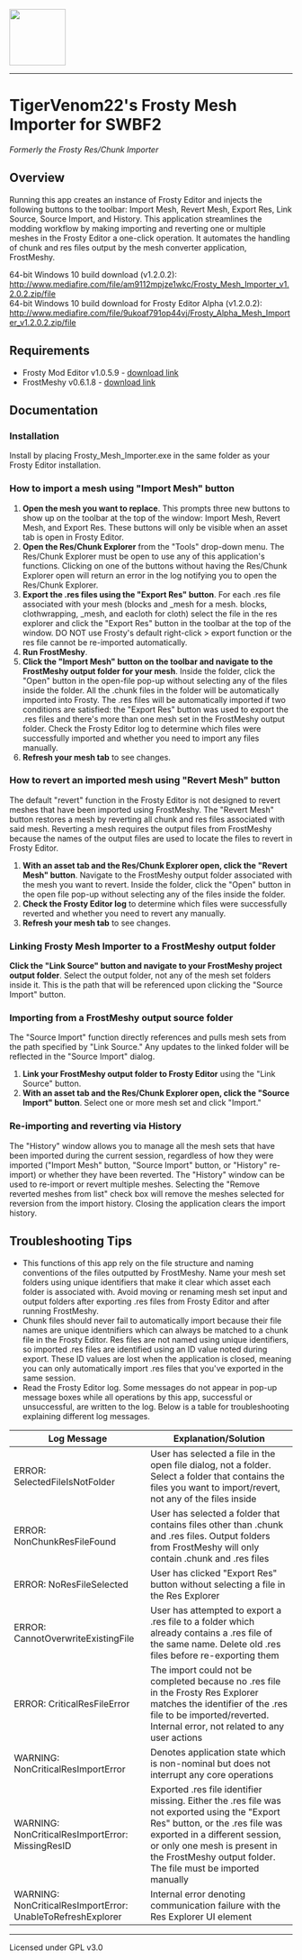 <img src=https://github.com/kyle2277/bf2_Frosty_Res_Chunk_Importer/blob/master/FrostyResChunkImportIcon.png width="100" height="100"></img>
___
# TigerVenom22's Frosty Mesh Importer for SWBF2
*Formerly the Frosty Res/Chunk Importer*
## Overview
Running this app creates an instance of Frosty Editor and injects the following buttons to the toolbar: Import Mesh, Revert Mesh, Export Res, Link Source, Source Import, and History. This application streamlines the modding workflow by making importing and reverting one or multiple meshes in the Frosty Editor a one-click operation. It automates the handling of chunk and res files output by the mesh converter application, FrostMeshy.

64-bit Windows 10 build download (v1.2.0.2): http://www.mediafire.com/file/am9112mpjze1wkc/Frosty_Mesh_Importer_v1.2.0.2.zip/file \
64-bit Windows 10 build download for Frosty Editor Alpha (v1.2.0.2): http://www.mediafire.com/file/9ukoaf791op44vj/Frosty_Alpha_Mesh_Importer_v1.2.0.2.zip/file

## Requirements
* Frosty Mod Editor v1.0.5.9 - [download link](https://frostytoolsuite.com/downloads.html)
* FrostMeshy v0.6.1.8 - [download link](https://www.mediafire.com/file/bmhr27uv2to2gmf/fmy-v0618-pre.zip/file)

## Documentation
### Installation
Install by placing Frosty_Mesh_Importer.exe in the same folder as your Frosty Editor installation.
### How to import a mesh using "Import Mesh" button
1. **Open the mesh you want to replace**. This prompts three new buttons to show up on the toolbar at the top of the window: Import Mesh, Revert Mesh, and Export Res. These buttons will only be visible when an asset tab is open in Frosty Editor.
2. **Open the Res/Chunk Explorer** from the "Tools" drop-down menu. The Res/Chunk Explorer must be open to use any of this application's functions. Clicking on one of the buttons without having the Res/Chunk Explorer open will return an error in the log notifying you to open the Res/Chunk Explorer.
3. **Export the .res files using the "Export Res" button**. For each .res file associated with your mesh (blocks and \_mesh for a mesh. blocks, clothwrapping, \_mesh, and eacloth for  cloth) select the file in the res explorer and click the "Export Res" button in the toolbar at the top of the window. DO NOT use Frosty's default right-click > export function or the res file cannot be re-imported automatically.
4. **Run FrostMeshy**.
5. **Click the "Import Mesh" button on the toolbar and navigate to the FrostMeshy output folder for your mesh**. Inside the folder, click the "Open" button in the open-file pop-up without selecting any of the files inside the folder. All the .chunk files in the folder will be automatically imported into Frosty. The .res files will be automatically imported if two conditions are satisfied: the "Export Res" button was used to export the .res files and there's more than one mesh set in the FrostMeshy output folder. Check the Frosty Editor log to determine which files were successfully imported and whether you need to import any files manually.
6. **Refresh your mesh tab** to see changes.

### How to revert an imported mesh using "Revert Mesh" button
The default "revert" function in the Frosty Editor is not designed to revert meshes that have been imported using FrostMeshy. The "Revert Mesh" button restores a mesh by reverting all chunk and res files associated with said mesh. Reverting a mesh requires the output files from FrostMeshy because the names of the output files are used to locate the files to revert in Frosty Editor.
1. **With an asset tab and the Res/Chunk Explorer open, click the "Revert Mesh" button**. Navigate to the FrostMeshy output folder associated with the mesh you want to revert. Inside the folder, click the "Open" button in the open file pop-up without selecting any of the files inside the folder.
2. **Check the Frosty Editor log** to determine which files were successfully reverted and whether you need to revert any manually.
3. **Refresh your mesh tab** to see changes.

### Linking Frosty Mesh Importer to a FrostMeshy output folder
**Click the "Link Source" button and navigate to your FrostMeshy project output folder**. Select the output folder, not any of the mesh set folders inside it. This is the path that will be referenced upon clicking the "Source Import" button.

### Importing from a FrostMeshy output source folder
The "Source Import" function directly references and pulls mesh sets from the path specified by "Link Source." Any updates to the linked folder will be reflected in the "Source Import" dialog.
1. **Link your FrostMeshy output folder to Frosty Editor** using the "Link Source" button.
2. **With an asset tab and the Res/Chunk Explorer open, click the "Source Import" button**. Select one or more mesh set and click "Import."

### Re-importing and reverting via History
The "History" window allows you to manage all the mesh sets that have been imported during the current session, regardless of how they were imported ("Import Mesh" button, "Source Import" button, or "History" re-import) or whether they have been reverted. The "History" window can be used to re-import or revert multiple meshes. Selecting the "Remove reverted meshes from list" check box will remove the meshes selected for reversion from the import history. Closing the application clears the import history.

## Troubleshooting Tips
* This functions of this app rely on the file structure and naming conventions of the files outputted by FrostMeshy. Name your mesh set folders using unique identifiers that make it clear which asset each folder is associated with. Avoid moving or renaming mesh set input and output folders after exporting .res files from Frosty Editor and after running FrostMeshy.
* Chunk files should never fail to automatically import because their file names are unique identnifiers which can always be matched to a chunk file in the Frosty Editor. Res files are not named using unique identifiers, so imported .res files are identified using an ID value noted during export. These ID values are lost when the application is closed, meaning you can only automatically import .res files that you've exported in the same session.
* Read the Frosty Editor log. Some messages do not appear in pop-up message boxes while all operations by this app, successful or unsuccessful, are written to the log. Below is a table for troubleshooting explaining different log messages.

Log Message | Explanation/Solution
----------- | -------------
ERROR: SelectedFileIsNotFolder | User has selected a file in the open file dialog, not a folder. Select a folder that contains the files you want to import/revert, not any of the files inside
ERROR: NonChunkResFileFound | User has selected a folder that contains files other than .chunk and .res files. Output folders from FrostMeshy will only contain .chunk and .res files
ERROR: NoResFileSelected | User has clicked "Export Res" button without selecting a file in the Res Explorer
ERROR: CannotOverwriteExistingFile | User has attempted to export a .res file to a folder which already contains a .res file of the same name. Delete old .res files before re-exporting them
ERROR: CriticalResFileError | The import could not be completed because no .res file in the Frosty Res Explorer matches the identifier of the .res file to be imported/reverted. Internal error, not related to any user actions
WARNING: NonCriticalResImportError | Denotes application state which is non-nominal but does not interrupt any core operations
WARNING: NonCriticalResImportError: MissingResID | Exported .res file identifier missing. Either the .res file was not exported using the "Export Res" button, or the .res file was exported in a different session, or only one mesh is present in the FrostMeshy output folder. The file must be imported manually
WARNING: NonCriticalResImportError: UnableToRefreshExplorer | Internal error denoting communication failure with the Res Explorer UI element

___
Licensed under GPL v3.0
